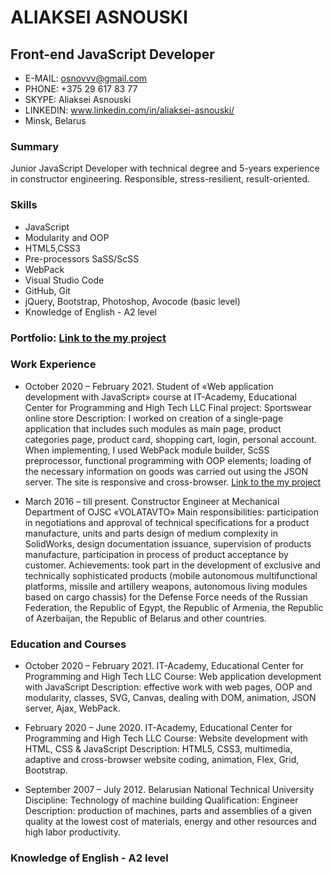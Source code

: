 # ALIAKSEI ASNOUSKI

## Front-end JavaScript Developer

* E-MAIL: osnovvv@gmail.com
* PHONE: +375 29 617 83 77
* SKYPE: Aliaksei Asnouski
* LINKEDIN: www.linkedin.com/in/aliaksei-asnouski/
* Minsk, Belarus

### Summary
Junior JavaScript Developer with technical degree and 5-years experience in constructor engineering.  Responsible, stress-resilient, result-oriented.
### Skills
* JavaScript
*	Modularity and OOP
*	HTML5,CSS3
*	Pre-processors SaSS/ScSS
*	WebPack
*	Visual Studio Code
*	GitHub, Git
* jQuery, Bootstrap, Photoshop, Avocode (basic level)
* Knowledge of English - А2 level

### Portfolio: [Link to the my project](https://github.com/Asnouski/SportShop)

### Work Experience
* October 2020 – February 2021. Student of «Web application development with JavaScript» course at IT-Academy, Educational Center for Programming and High Tech LLC
Final project: Sportswear online store
Description: I worked on creation of a single-page application that includes such modules as main page, product categories page, product card, shopping cart, login, personal account. When implementing, I used WebPack module builder, ScSS preprocessor, functional programming with OOP elements; loading of the necessary information on goods was carried out using the JSON server. The site is responsive and cross-browser.
[Link to the my project](https://github.com/Asnouski/SportShop)

* March 2016 – till present. Constructor Engineer at Mechanical Department of OJSC «VOLATAVTO»
Main responsibilities: participation in negotiations and approval of technical specifications for a product manufacture, units and parts design of medium complexity in SolidWorks, design documentation issuance, supervision of products manufacture, participation in process of product acceptance by customer. 
Achievements: took part in the development of exclusive and technically sophisticated products (mobile autonomous multifunctional platforms, missile and artillery weapons, autonomous living modules based on cargo chassis) for the Defense Force needs of the Russian Federation, the Republic of Egypt, the Republic of Armenia, the Republic of Azerbaijan, the Republic of Belarus and other countries.

### Education and Courses
* October 2020 – February 2021. IT-Academy, Educational Center for Programming and High Tech LLC
Course: Web application development with JavaScript
Description: effective work with web pages, OOP and modularity, classes, SVG, Canvas, dealing with DOM, animation, JSON server, Ajax, WebPack.

* February 2020 – June 2020. IT-Academy, Educational Center for Programming and High Tech LLC
Course: Website development with HTML, CSS & JavaScript
Description: HTML5, CSS3, multimedia, adaptive and cross-browser website coding, animation, Flex, Grid, Bootstrap.

* September 2007 – July 2012.  Belarusian National Technical University
Discipline:  Technology of machine building 
Qualification: Engineer
Description: production of machines, parts and assemblies of a given quality at the lowest cost of materials, energy and other resources and high labor productivity.

### Knowledge of English - А2 level
